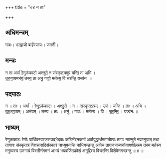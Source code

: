 +++
title = "०४ न ता"

+++
## अधिमन्त्रम्
गावः। भरद्वाजो बार्हस्पत्यः। जगती।

## मन्त्रः
न ता अर्वा॑ रे॒णुक॑काटो अश्नुते॒ न सं॑स्कृत॒त्रमुप॑ यन्ति॒ ता अ॒भि ।  
उ॒रु॒गा॒यमभ॑यं॒ तस्य॒ ता अनु॒ गावो॒ मर्त॑स्य॒ वि च॑रन्ति॒ यज्व॑नः ॥

## पदपाठः
न । ताः । अर्वा॑ । रे॒णुऽक॑काटः । अ॒श्नु॒ते॒ । न । सं॒स्कृ॒त॒ऽत्रम् । उप॑ । य॒न्ति॒ । ताः । अ॒भि ।  
उ॒रु॒ऽगा॒यम् । अभ॑यम् । तस्य॑ । ताः । अनु॑ । गावः॑ । मर्त॑स्य । वि । च॒र॒न्ति॒ । यज्व॑नः ॥

## भाष्यम्
रेणुककाटः रेणोः पार्थिवस्यरजसउद्भेदकः कटिर्भेदनकर्मा अर्वायुद्धार्थमागतोश्वः तागाः नाश्नुते नप्राप्नुयात् तथा तागावः संस्कृतत्रं विशसनादिसंस्कारं नाभ्युपयन्ति नाभिगच्छन्तु अपिच तागावःयज्वनोयागशीलस्य तस्य मर्तस्य मनुष्यस्य उरुगायं विस्तीर्णगमनं अभयं भयवर्जितप्रदेशं अनूद्दिश्य विचरन्ति विशेषेणगच्छन्तु ॥ ४ ॥